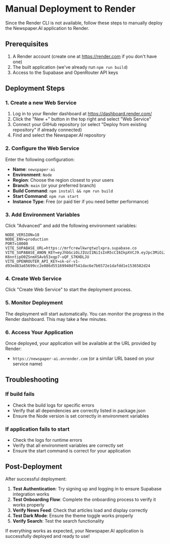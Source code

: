 # Manual Deployment to Render

Since the Render CLI is not available, follow these steps to manually deploy the Newspaper.AI application to Render.

## Prerequisites

1. A Render account (create one at https://render.com if you don't have one)
2. The built application (we've already run `npm run build`)
3. Access to the Supabase and OpenRouter API keys

## Deployment Steps

### 1. Create a new Web Service

1. Log in to your Render dashboard at https://dashboard.render.com/
2. Click the "New +" button in the top right and select "Web Service"
3. Connect your GitHub repository (or select "Deploy from existing repository" if already connected)
4. Find and select the Newspaper.AI repository

### 2. Configure the Web Service

Enter the following configuration:
- **Name**: `newspaper-ai`
- **Environment**: `Node`
- **Region**: Choose the region closest to your users
- **Branch**: `main` (or your preferred branch)
- **Build Command**: `npm install && npm run build`
- **Start Command**: `npm run start`
- **Instance Type**: Free (or paid tier if you need better performance)

### 3. Add Environment Variables

Click "Advanced" and add the following environment variables:

```
NODE_VERSION=18
NODE_ENV=production
PORT=10000
VITE_SUPABASE_URL=https://mrfcrewlkwrqtwzlxpra.supabase.co
VITE_SUPABASE_ANON_KEY=eyJhbGciOiJIUzI1NiIsInR5cCI6IkpXVCJ9.eyJpc3MiOiJzdXBhYmFzZSIsInJlZiI6Im1yZmNyZXdsa3dycXR3emx4cHJhIiwicm9sZSI6ImFub24iLCJpYXQiOjE3NDQxNDQ3MzIsImV4cCI6MjA1OTcyMDczMn0.6jzgK-K6nntipO0ZSnmXSAvb53xqp7-uQF_S7KHDLJU
VITE_OPENROUTER_API_KEY=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
```

### 4. Create Web Service

Click "Create Web Service" to start the deployment process.

### 5. Monitor Deployment

The deployment will start automatically. You can monitor the progress in the Render dashboard. This may take a few minutes.

### 6. Access Your Application

Once deployed, your application will be available at the URL provided by Render:
- `https://newspaper-ai.onrender.com` (or a similar URL based on your service name)

## Troubleshooting

### If build fails
- Check the build logs for specific errors
- Verify that all dependencies are correctly listed in package.json
- Ensure the Node version is set correctly in environment variables

### If application fails to start
- Check the logs for runtime errors
- Verify that all environment variables are correctly set
- Ensure the start command is correct for your application

## Post-Deployment

After successful deployment:

1. **Test Authentication**: Try signing up and logging in to ensure Supabase integration works
2. **Test Onboarding Flow**: Complete the onboarding process to verify it works properly
3. **Verify News Feed**: Check that articles load and display correctly
4. **Test Dark Mode**: Ensure the theme toggle works properly
5. **Verify Search**: Test the search functionality

If everything works as expected, your Newspaper.AI application is successfully deployed and ready to use! 
